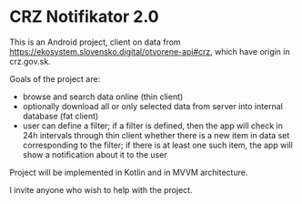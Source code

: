 # CRZ Notifikator 2.0

This is an Android project, client on data from https://ekosystem.slovensko.digital/otvorene-api#crz, which have origin in crz.gov.sk.

Goals of the project are:
- browse and search data online (thin client)
- optionally download all or only selected data from server into internal database (fat client)
- user can define a filter; if a filter is defined, then the app will check in 24h intervals through thin client whether there is a new item in data set corresponding to the filter; if there is at least one such item, the app will show a notification about it to the user

Project will be implemented in Kotlin and in MVVM architecture.

I invite anyone who wish to help with the project.
